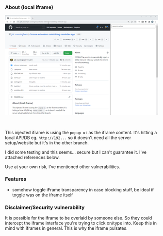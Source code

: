 ### About (local iframe)

<img src="./demo2.gif" width="800" style="margin-bottom: 32px;"/>

This injected iframe is using the `popup ui` as the iframe content. It's hitting a local API/DB eg. `http://192...` so it doesn't need all the server setup/website but it's in the other branch.

I did some testing and this seems... secure but I can't guarantee it. I've attached references below.

Use at your own risk, I've mentioned other vulnerabilities.

### Features

- somehow toggle iFrame transparency in case blocking stuff, be ideal if toggle was on the iframe itself

### Disclaimer/Security vulnerability

It is possible for the iframe to be overlaid by someone else. So they could intercept the iframe interface you're trying to click on/type into. Keep this in mind with iframes in general. This is why the iframe pulsates.

